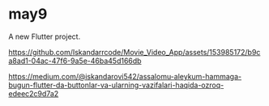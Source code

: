 # may9

A new Flutter project.


https://github.com/Iskandarrcode/Movie_Video_App/assets/153985172/b9ca8ad1-04ac-47f6-9a5e-46ba45d166db


https://medium.com/@iskandarovi542/assalomu-aleykum-hammaga-bugun-flutter-da-buttonlar-va-ularning-vazifalari-haqida-ozroq-edeec2c9d7a2
